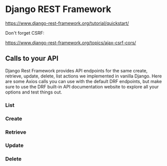 # Django REST Framework

https://www.django-rest-framework.org/tutorial/quickstart/

Don't forget CSRF:

https://www.django-rest-framework.org/topics/ajax-csrf-cors/

## Calls to your API

Django Rest Framework provides API endpoints for the same create, retrieve, update, delete, list actions we implemented in vanilla Django. Here are some Axios calls you can use with the default DRF endpoints, but make sure to use the DRF built-in API documentation website to explore all your options and test things out.

### List



### Create



### Retrieve



### Update



### Delete



